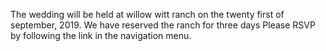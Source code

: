 The wedding will be held at willow witt ranch on the twenty first of september, 2019. We have reserved the ranch for three days Please RSVP by following the link in the navigation menu. 
